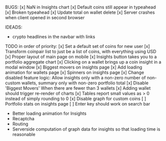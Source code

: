 BUGS:
[x] NaN in Insights chart
[x] Default coins still appear in typeahead
[x] Broken typeahead
[x] Update total on wallet delete
[x] Server crashes when client opened in second browser

IDEADS:
* crypto headlines in the navbar with links

TODO in order of priority:
[x] Set a default set of coins for new user
[x] Transform coinpair list to just be a list of coins, with everything using USD
[x] Proper layout of main page on mobile
[x] Insights button takes you to a portfolio aggregate chart
[x] Clicking on a wallet brings up a coin insight in a modal window
[x] Biggest movers on insights page
[x] Add loading animation for wallets page
[x] Spinners on insights page
[x] Change disabled feature logic: Allow insights only with a non-zero number of non-custom wallets, summary only with non-zero portfolio total
[x] Disable 'Biggest Movers' When there are fewer than 3 wallets
[x] Adding wallet should trigger re-render of charts
[x] Tables report small values as > 0 instead of simply rounding to 0
[x] Disable graph for custom coins
[ ] Portfolio stats on insights page
[ ] Enter key should work on search bar
* Better loading animation for Insights
* Recaptcha
* Routing
* Serverside computation of graph data for insights so that loading time is reasonable
